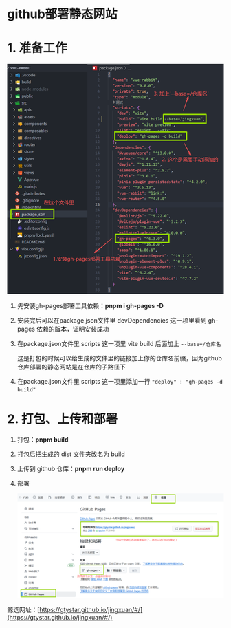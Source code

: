 # github部署静态网站

# 1. 准备工作

![b39804adc1fdf636b153df24fb818ae7](assets/b39804adc1fdf636b153df24fb818ae7-20250910214129-hh55req.png)

1. 先安装gh-pages部署工具依赖：**pnpm i gh-pages -D**
2. 安装完后可以在package.json文件里 devDependencies 这一项里看到 gh-pages 依赖的版本，证明安装成功
3. 在package.json文件里 scripts 这一项里 vite build 后面加上 `--base=/仓库名`​​

    这是打包的时候可以给生成的文件里的链接加上你的仓库名前缀，因为github仓库部署的静态网站是在仓库的子路径下
4. 在package.json文件里 scripts 这一项里添加一行 `"deploy" : "gh-pages -d build"`​​

# 2. 打包、上传和部署

1. 打包：**pnpm build**
2. 打包后把生成的 dist 文件夹改名为 build
3. 上传到 github 仓库：**pnpm run deploy**
4. 部署

    ![image](assets/image-20250910220350-d0vtvk4.png)

鲸选网址：[https://gtystar.github.io/jingxuan/#/](https://gtystar.github.io/jingxuan/#/)

‍
